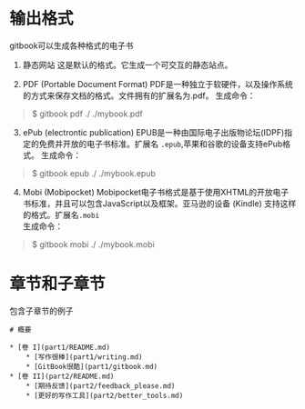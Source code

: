# 输出格式

gitbook可以生成各种格式的电子书

1. 静态网站
这是默认的格式。它生成一个可交互的静态站点。

2. PDF (Portable Document Format)
PDF是一种独立于软硬件，以及操作系统的方式来保存文档的格式。文件拥有的扩展名为.pdf。
生成命令：  
> $ gitbook pdf ./ ./mybook.pdf  

3. ePub (electrontic publication)
EPUB是一种由国际电子出版物论坛(IDPF)指定的免费并开放的电子书标准。扩展名 `.epub`,苹果和谷歌的设备支持ePub格式。
生成命令：  
> $ gitbook epub ./ ./mybook.epub   

4. Mobi (Mobipocket)
Mobipocket电子书格式是基于使用XHTML的开放电子书标准，并且可以包含JavaScript以及框架。亚马逊的设备 (Kindle) 支持这样的格式。扩展名`.mobi`  
生成命令：  
> $ gitbook mobi ./ ./mybook.mobi   

# 章节和子章节
包含子章节的例子  
```
# 概要

* [卷 I](part1/README.md)
    * [写作很棒](part1/writing.md)
    * [GitBook很酷](part1/gitbook.md)
* [卷 II](part2/README.md)
    * [期待反馈](part2/feedback_please.md)
    * [更好的写作工具](part2/better_tools.md)

```


